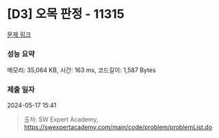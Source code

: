 # [D3] 오목 판정 - 11315 

[문제 링크](https://swexpertacademy.com/main/code/problem/problemDetail.do?contestProbId=AXaSUPYqPYMDFASQ) 

### 성능 요약

메모리: 35,064 KB, 시간: 163 ms, 코드길이: 1,587 Bytes

### 제출 일자

2024-05-17 15:41



> 출처: SW Expert Academy, https://swexpertacademy.com/main/code/problem/problemList.do